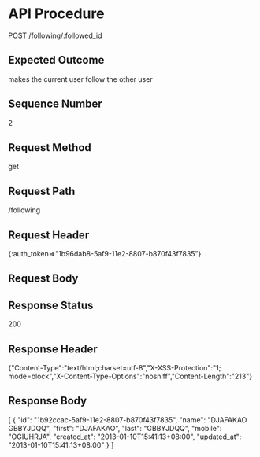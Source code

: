 # API Procedure
POST /following/:followed_id
## Expected Outcome
makes the current user follow the other user
## Sequence Number
2
## Request Method
get
## Request Path
/following
## Request Header
{:auth_token=>"1b96dab8-5af9-11e2-8807-b870f43f7835"}
## Request Body


## Response Status
200
## Response Header
{"Content-Type":"text/html;charset=utf-8","X-XSS-Protection":"1; mode=block","X-Content-Type-Options":"nosniff","Content-Length":"213"}

## Response Body
[
  {
    "id": "1b92ccac-5af9-11e2-8807-b870f43f7835",
    "name": "DJAFAKAO GBBYJDQQ",
    "first": "DJAFAKAO",
    "last": "GBBYJDQQ",
    "mobile": "OGIUHRJA",
    "created_at": "2013-01-10T15:41:13+08:00",
    "updated_at": "2013-01-10T15:41:13+08:00"
  }
]
